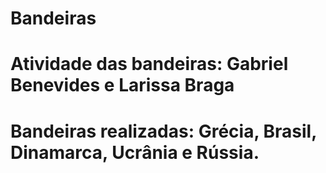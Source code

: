 # Bandeiras

# Atividade das bandeiras: Gabriel Benevides e Larissa Braga

# Bandeiras realizadas: Grécia, Brasil, Dinamarca, Ucrânia e Rússia.
